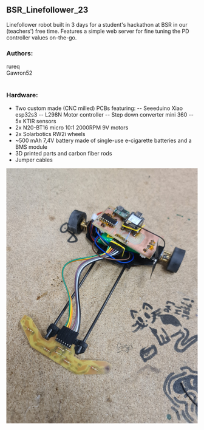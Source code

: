 ## BSR_Linefollower_23
Linefollower robot built in 3 days for a student's hackathon at BSR in our (teachers') free time. Features a simple web server for fine tuning the PD controller values on-the-go.
<br/>
### Authors:  
rureq  
Gawron52  
<br/>
### Hardware:  
- Two custom made (CNC milled) PCBs featuring:
-- Seeeduino Xiao esp32s3
-- L298N Motor controller
-- Step down converter mini 360
-- 5x KTIR sensors
- 2x N20-BT16 micro 10:1 2000RPM 9V motors
- 2x Solarbotics RW2i wheels
- ~500 mAh 7,4V battery made of single-use e-cigarette batteries and a BMS module
- 3D printed parts and carbon fiber rods
- Jumper cables
  
![Linefollower robot](docs/LF.jpg)